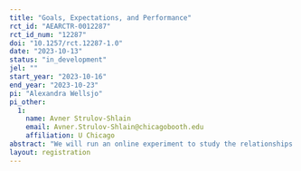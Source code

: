 ```yaml
---
title: "Goals, Expectations, and Performance"
rct_id: "AEARCTR-0012287"
rct_id_num: "12287"
doi: "10.1257/rct.12287-1.0"
date: "2023-10-13"
status: "in_development"
jel: ""
start_year: "2023-10-16"
end_year: "2023-10-23"
pi: "Alexandra Wellsjo"
pi_other:
  1:
    name: Avner Strulov-Shlain
    email: Avner.Strulov-Shlain@chicagobooth.edu
    affiliation: U Chicago
abstract: "We will run an online experiment to study the relationships between goals, expectations, and performance. "
layout: registration
---
```


